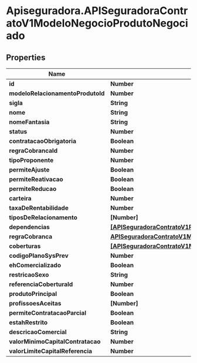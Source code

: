 # Apiseguradora.APISeguradoraContratoV1ModeloNegocioProdutoNegociado

## Properties
Name | Type | Description | Notes
------------ | ------------- | ------------- | -------------
**id** | **Number** |  | [optional] 
**modeloRelacionamentoProdutoId** | **Number** |  | [optional] 
**sigla** | **String** |  | [optional] 
**nome** | **String** |  | [optional] 
**nomeFantasia** | **String** |  | [optional] 
**status** | **Number** |  | [optional] 
**contratacaoObrigatoria** | **Boolean** |  | [optional] 
**regraCobrancaId** | **Number** |  | [optional] 
**tipoProponente** | **Number** |  | [optional] 
**permiteAjuste** | **Boolean** |  | [optional] 
**permiteReativacao** | **Boolean** |  | [optional] 
**permiteReducao** | **Boolean** |  | [optional] 
**carteira** | **Number** |  | [optional] 
**taxaDeRentabilidade** | **Number** |  | [optional] 
**tiposDeRelacionamento** | **[Number]** |  | [optional] 
**dependencias** | [**[APISeguradoraContratoV1ProdutoDependenciaProduto]**](APISeguradoraContratoV1ProdutoDependenciaProduto.md) |  | [optional] 
**regraCobranca** | [**APISeguradoraContratoV1ModeloNegocioRegraCobranca**](APISeguradoraContratoV1ModeloNegocioRegraCobranca.md) |  | [optional] 
**coberturas** | [**[APISeguradoraContratoV1ModeloNegocioCoberturaProdutoNegociado]**](APISeguradoraContratoV1ModeloNegocioCoberturaProdutoNegociado.md) |  | [optional] 
**codigoPlanoSysPrev** | **Number** |  | [optional] 
**ehComercializado** | **Boolean** |  | [optional] 
**restricaoSexo** | **String** |  | [optional] 
**referenciaCoberturaId** | **Number** |  | [optional] 
**produtoPrincipal** | **Boolean** |  | [optional] 
**profissoesAceitas** | **[Number]** |  | [optional] 
**permiteContratacaoParcial** | **Boolean** |  | [optional] 
**estahRestrito** | **Boolean** |  | [optional] 
**descricaoComercial** | **String** |  | [optional] 
**valorMinimoCapitalContratacao** | **Number** |  | [optional] 
**valorLimiteCapitalReferencia** | **Number** |  | [optional] 


